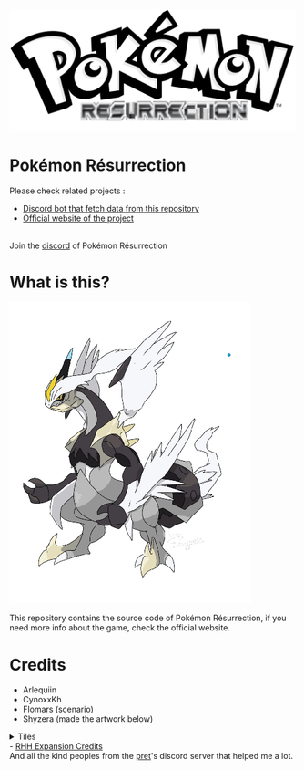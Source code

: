 <img src="boxart.png"><br>
# Pokémon Résurrection
Please check related projects :
- <a href="https://github.com/Arlequiin/VN">Discord bot that fetch data from this repository</a>
- <a href="https://arlequiin.github.io/resurrection/">Official website of the project</a>
</ul>
<br>Join the <a href="https://discord.gg/krD4e8JT">discord</a> of Pokémon Résurrection


# What is this?
<img src='dragon.png'><br>
<p>This repository contains the source code of Pokémon Résurrection, if you need more info about the game, check the official website.</p>

# Credits
- Arlequiin
- CynoxxKh
- Flomars (scenario)
- Shyzera (made the artwork below)
<details>
<summary>Tiles</summary>
- HGSS Tiles by Gold and WesleyFG<br>
- Some tiles from CherryCakeBomb<br>
- <a href="https://www.deviantart.com/nicnubill">Nicnubill</a>
</details>
- <a href="https://github.com/rh-hideout/pokeemerald-expansion/wiki/Credits">RHH Expansion Credits</a><br>
And all the kind peoples from the <a href="https://github.com/pret">pret</a>'s discord server that helped me a lot.
